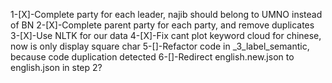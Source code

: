 1-[X]-Complete party for each leader, najib should belong to UMNO instead of BN
2-[X]-Complete parent party for each party, and remove duplicates
3-[X]-Use NLTK for our data
4-[X]-Fix cant plot keyword cloud for chinese, now is only display square char
5-[]-Refactor code in _3_label_semantic, because code duplication detected
6-[]-Redirect english.new.json to english.json in step 2?